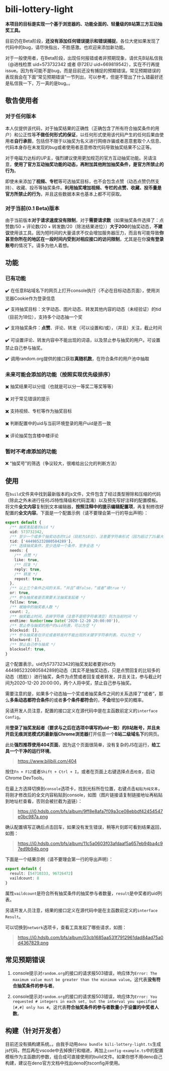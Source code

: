 # bili-lottery-light

**本项目的目标是实现一个基于浏览器的、功能全面的、轻量级的B站第三方互动抽奖工具。**

目前仍在Beta阶段，**还没有添加任何错误提示和错误捕捉**。各位大佬如果发现了代码中的bug，请尽快指出，不胜感激。也欢迎来添加新功能。

对于一般使用者，在Beta阶段，出现任何报错或者非预期现象，请优先B站私信我（@进栈检票 uid=573732342 或者 @72EU uid=669819542），实在不行再提issue。因为有可能不是bug，而是目前还没有捕捉的预期错误。常见预期错误的表现我会在下面“常见预期错误”一节列出，可以参考，但是不管出了什么错最好还是私信我一下，万一真的是bug。。

## 敬告使用者

### 对于任何版本

本人仅提供该代码，对于抽奖结果的正确性（正确包含了所有符合抽奖条件的用户）和公正性等**不做任何形式的保证**，以任何形式使用该代码产生的任何后果由使用者**自行承担**，包括但不限于以抽奖为名义进行网络诈骗或者恶意套取个人信息、代码本身存在未发现的bug或者使用者恶意修改代码导致抽奖结果不公正等。

对于电磁力达标的UP主，强烈建议使用更加规范的官方互动抽奖功能。另请注意，**使用了官方互动抽奖功能的动态，再附加其他附加抽奖条件，是官方所禁止的行为**。

即使未来添加了**视频、专栏**等可选抽奖目标，也不会包含点赞（动态点赞仍然支持）、收藏、投币等抽奖条件。**利用抽奖增加视频、专栏的点赞、收藏、投币量是官方所禁止的行为**，并且这些数据本来也基本上都不可获取。

### 对于当前(0.1 Beta)版本

由于当前版本**对于请求速度没有限制**，对于**需要请求数**（如果抽奖条件选择了：点赞数/50 + 评论数/20 + 转发数/20（除法结果进位））**大于200**的抽奖动态，**不建议**使用该工具。因为短时间的大量请求不仅会增加服务器压力，而且有可能导致**你甚至你所在的地区在一段时间内受到对相应接口的访问限制**，尤其是在你**没有登录账号**的情况下。请多为他人着想。

## 功能

### 已有功能

✔️ 在任意B站域名下的网页上打开console执行（不必在目标动态页面），使用浏览器Cookie作为登录信息

✔️ 支持抽奖目标：文字动态、图片动态、转发其他内容的动态（未经验证）的tid（目前为18位），支持多个动态抽一个奖

✔️ 支持抽奖条件：**点赞**、评论、转发（可以设置和/或），（并且）关注，截止时间

✔️ 可设置评论、转发内容中不能出现的词语，以及禁止参与抽奖的用户。可设置禁止自己参与抽奖。

✔️ 调用random.org提供的接口获取**真随机数**，在符合条件的用户池中抽取 

### 未来可能会添加的功能（按照实现优先级排序）

✖️ 抽奖结果可以分组（也就是可以分一等奖二等奖等等）

✖️ 对于常见错误的提示

✖️ 支持视频、专栏等作为抽奖目标

✖️ 判断配置中的uid与当前环境登录的用户uid是否一致

✖️ 评论抽奖包含楼中楼评论

### 暂时不考虑添加的功能

❌ “抽奖号”的筛选（争议较大，很难给出公允的判断方法）

## 使用

在`build`文件夹中找到最新版本的js文件，文件包含了经过类型擦除和压缩的代码（除此之外未进行任何JS特性降级和代码混淆）以及预先写好注释的配置模板。将文件**全文内容**复制到文本编辑器，**按照注释中的提示编辑配置项**，再复制修改好配置的**全文内容**。下面是一个配置示例（请不要理会第一行的导出声明）：

```ts
export default {
  /** 抽奖发起者的uid */
  uid: 573732342,
  /** 至少一个或多个抽奖动态的tid（目前为18位），注意要字符串形式（因为超过了JS最大安全整数） */
  tid: ['444985232080584289'],
  /** 选择抽奖条件，至少选择一个条件，至多全选 */
  needs: {
    /** 点赞 */
    like: true,
    /** 回复 */
    reply: true,
    /** 转发 */
    repost: true,
  },
  /** 以上三个条件之间的关系，“并且”填false，“或者”填true */
  or: true,
  /** 参与抽奖者是否需要关注抽奖发起者 */
  follow: true,
  /** 被抽中的抽奖者人数 */
  count: 2,
  /** 抽奖截止时间，去掉字符串（注意不是把字符串清空）则为当前时间 */
  endtime: Number(new Date('2020-12-20 20:00:00')),
  /** 禁止参与抽奖的用户的uid列表，可以为空 */
  blockuid: [],
  /** 参与抽奖者在评论或者转发时不能出现的关键字字符串列表，可以为空 */
  blockword: [],
  /** 禁止自己参与抽奖 */
  blockself: true,
}
```

这个配置表示，uid为573732342的抽奖发起者要对tid为444985232080584289的动态（其实不是抽奖动态，只是点赞回复的比较多的动态（捂脸））进行抽奖，条件为点赞或者回复或者转发，并且关注，参与截止时间为2020-12-20 20:00:00，两个人将中奖，禁止自己参与抽奖。

需要注意的是，如果多个动态抽一个奖或者抽奖条件之间的关系选择了“或者”，那么**多条动态都符合条件**的或者**多个条件都符合**的，**不会**增加中奖的概率。

另请开发人员注意，配置的接口定义在源代码中是在主函数前定义的`interface Config`。

用**登录了抽奖发起者（要求与之后在选项中填写的uid一致）的B站账号，并且未开启无痕浏览模式的最新版Chrome浏览器**打开任意一个**B站二级域名下**的网页。

此处**强烈推荐使用404页面**，因为这个页面很简单，没有复杂的JS在运行，**给工具一个干净的运行环境**。

> https://www.bilibili.com/404

按住`Fn + F12`或者`Shift + Ctrl + I`，或者在页面上右键选择点击`检查`，启动Chrome DevTools。

在最上方选择切换到`console`选项卡，找到光标所在位置，右键点击`粘贴为纯文本`，将刚才修改后的全文内容粘贴到console，如图（图片链接请复制链接地址再粘贴到地址栏查看，否则会被拦截为盗链）：

> https://i0.hdslb.com/bfs/album/9ff8e8afa7f09a3ce08ebbdf42454547e0bc987a.png

确认配置填写正确后点击回车，如果没有发生错误，稍等片刻即可看到结果返回，如图：

> https://i0.hdslb.com/bfs/album/11c5a0603f03afdaaf5a657eb94ba4c97ed9b94b.png

下面是一个结果示例（请不要理会第一行的导出声明）：

```ts
export default {
  result: [54710333, 96726472]
  vaildcount: 8
}
```

属性`vaildcount`是符合所有抽奖条件的抽奖参与者数量，`result`是中奖者的uid列表。

另请开发人员注意，结果的接口定义在源代码中是在主函数前定义的`interface Result`。

可以切换到`network`选项卡，查看工具发起了哪些请求，如图：

> https://i0.hdslb.com/bfs/album/03cb1685aa531f7912961dad84ad75a0d4367829.png

## 常见预期错误

1. console提示对`random.org`的接口的请求报503错误，响应体为`Error: The maximum value must be greater than the minimum value`。这代表**没有符合抽奖条件的参与者**。

2. console提示对`random.org`的接口的请求报503错误，响应体为`Error: You requested # integers in each set, but the interval you specified [#,#] only has #`。这代表**符合抽奖条件的参与者数量小于设置的中奖者人数**。

## 构建（针对开发者）

目前还没有搞构建系统。。由我手动用`deno bundle bili-lottery-light.ts`生成js代码，然后再在vscode中去掉换行和缩进，再加上`config-example.ts`中的配置模板作为主函数的参数，组合成可直接使用的build文件。如果你想不用deno自己构建，建议在deno官方文档中找出deno的tsconfig并使用。